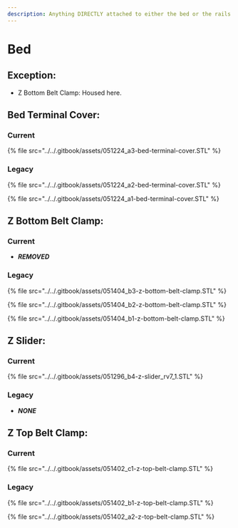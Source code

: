 ```yaml
---
description: Anything DIRECTLY attached to either the bed or the rails.
---
```


# Bed

## Exception:

* Z Bottom Belt Clamp: Housed here.

## Bed Terminal Cover:

### Current

{% file src="../../.gitbook/assets/051224\_a3-bed-terminal-cover.STL" %}

### Legacy

{% file src="../../.gitbook/assets/051224\_a2-bed-terminal-cover.STL" %}

{% file src="../../.gitbook/assets/051224\_a1-bed-terminal-cover.STL" %}

## Z Bottom Belt Clamp:

### Current

* _**REMOVED**_

### Legacy

{% file src="../../.gitbook/assets/051404\_b3-z-bottom-belt-clamp.STL" %}

{% file src="../../.gitbook/assets/051404\_b2-z-bottom-belt-clamp.STL" %}

{% file src="../../.gitbook/assets/051404\_b1-z-bottom-belt-clamp.STL" %}

## Z Slider:

### Current

{% file src="../../.gitbook/assets/051296\_b4-z-slider\_rv7\_1.STL" %}

### Legacy

* _**NONE**_

## Z Top Belt Clamp:

### Current

{% file src="../../.gitbook/assets/051402\_c1-z-top-belt-clamp.STL" %}

### Legacy

{% file src="../../.gitbook/assets/051402\_b1-z-top-belt-clamp.STL" %}

{% file src="../../.gitbook/assets/051402\_a2-z-top-belt-clamp.STL" %}

